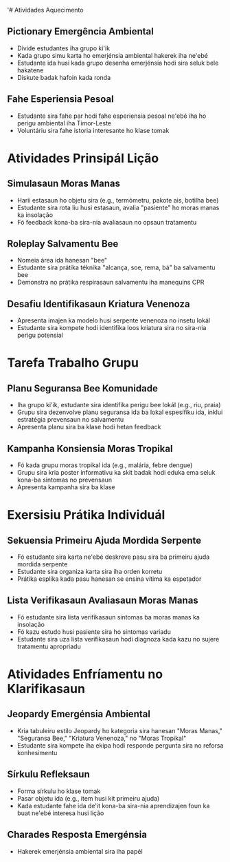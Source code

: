 '# Atividades Aquecimento

## Pictionary Emergência Ambiental
- Divide estudantes iha grupo ki'ik
- Kada grupo simu karta ho emerjénsia ambiental hakerek iha ne'ebé
- Estudante ida husi kada grupo desenha emerjénsia hodi sira seluk bele hakatene
- Diskute badak hafoin kada ronda

## Fahe Esperiensia Pesoal
- Estudante sira fahe par hodi fahe esperiensia pesoal ne'ebé iha ho perigu ambiental iha Timor-Leste
- Voluntáriu sira fahe istoria interesante ho klase tomak

# Atividades Prinsipál Lição 

## Simulasaun Moras Manas
- Harii estasaun ho objetu sira (e.g., termómetru, pakote ais, botilha bee)
- Estudante sira rota liu husi estasaun, avalia "pasiente" ho moras manas ka insolação
- Fó feedback kona-ba sira-nia avaliasaun no opsaun tratamentu

## Roleplay Salvamentu Bee
- Nomeia área ida hanesan "bee"
- Estudante sira prátika téknika "alcança, soe, rema, bá" ba salvamentu bee
- Demonstra no prátika respirasaun salvamentu iha manequins CPR

## Desafiu Identifikasaun Kriatura Venenoza
- Apresenta imajen ka modelo husi serpente venenoza no insetu lokál
- Estudante sira kompete hodi identifika loos kriatura sira no sira-nia perigu potensial

# Tarefa Trabalho Grupu

## Planu Seguransa Bee Komunidade
- Iha grupo ki'ik, estudante sira identifika perigu bee lokál (e.g., riu, praia)
- Grupu sira dezenvolve planu seguransa ida ba lokal espesífiku ida, inklui estratégia prevensaun no salvamentu
- Apresenta planu sira ba klase hodi hetan feedback

## Kampanha Konsiensia Moras Tropikal
- Fó kada grupu moras tropikal ida (e.g., malária, febre dengue)
- Grupu sira kria poster informativu ka skit badak hodi eduka ema seluk kona-ba sintomas no prevensaun
- Apresenta kampanha sira ba klase

# Exersisiu Prátika Individuál

## Sekuensia Primeiru Ajuda Mordida Serpente 
- Fó estudante sira karta ne'ebé deskreve pasu sira ba primeiru ajuda mordida serpente
- Estudante sira organiza karta sira iha orden korretu
- Prátika esplika kada pasu hanesan se ensina vítima ka espetador

## Lista Verifikasaun Avaliasaun Moras Manas
- Fó estudante sira lista verifikasaun sintomas ba moras manas ka insolação
- Fó kazu estudo husi pasiente sira ho sintomas variadu
- Estudante sira uza lista verifikasaun hodi diagnoza kada kazu no sujere tratamentu apropriadu

# Atividades Enfríamentu no Klarifikasaun

## Jeopardy Emergénsia Ambiental
- Kria tabuleiru estilo Jeopardy ho kategoria sira hanesan "Moras Manas," "Seguransa Bee," "Kriatura Venenoza," no "Moras Tropikal"
- Estudante sira kompete iha ekipa hodi responde pergunta sira no reforsa konhesimentu

## Sírkulu Refleksaun
- Forma sírkulu ho klase tomak
- Pasar objetu ida (e.g., item husi kit primeiru ajuda)
- Kada estudante fahe ida de'it kona-ba sira-nia aprendizajen foun ka buat ne'ebé interesa husi lição

## Charades Resposta Emergénsia
- Hakerek emerjénsia ambiental sira iha papél